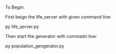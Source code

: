 
To Begin:

First beign the life_server with given command line:

py life_server.py

Then start the generator with commadn line:

py population_gengerator.py

